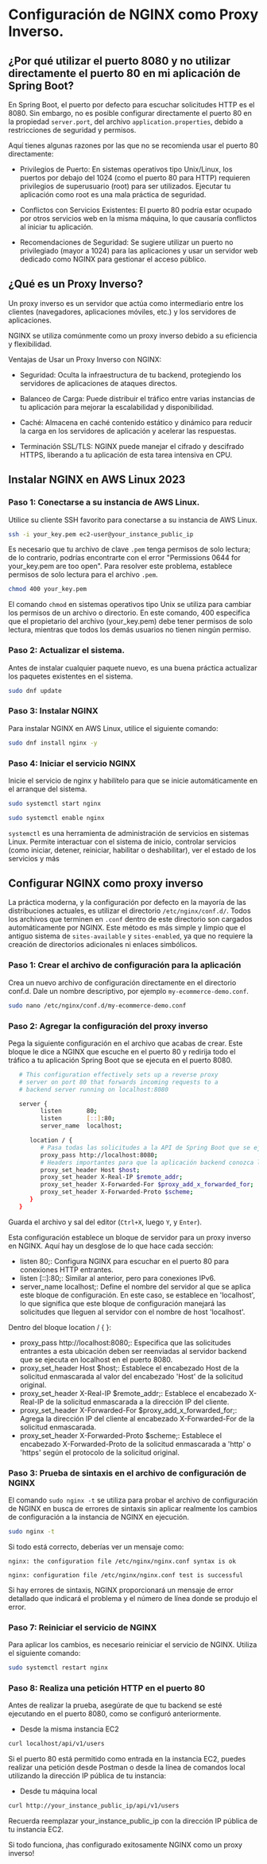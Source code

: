 # Configuración de NGINX como Proxy Inverso.

## ¿Por qué utilizar el puerto 8080 y no utilizar directamente el puerto 80 en mi aplicación de Spring Boot?

En Spring Boot, el puerto por defecto para escuchar solicitudes HTTP es el 8080. Sin embargo, no es posible configurar directamente el puerto 80 en la propiedad `server.port`, del archivo `application.properties`, debido a restricciones de seguridad y permisos.

Aquí tienes algunas razones por las que no se recomienda usar el puerto 80 directamente:

- Privilegios de Puerto: En sistemas operativos tipo Unix/Linux, los puertos por debajo del 1024 (como el puerto 80 para HTTP) requieren privilegios de superusuario (root) para ser utilizados. Ejecutar tu aplicación como root es una mala práctica de seguridad.

- Conflictos con Servicios Existentes: El puerto 80 podría estar ocupado por otros servicios web en la misma máquina, lo que causaría conflictos al iniciar tu aplicación.

- Recomendaciones de Seguridad: Se sugiere utilizar un puerto no privilegiado (mayor a 1024) para las aplicaciones y usar un servidor web dedicado como NGINX para gestionar el acceso público.

## ¿Qué es un Proxy Inverso?

Un proxy inverso es un servidor que actúa como intermediario entre los clientes (navegadores, aplicaciones móviles, etc.) y los servidores de aplicaciones.

NGINX se utiliza comúnmente como un proxy inverso debido a su eficiencia y flexibilidad.

Ventajas de Usar un Proxy Inverso con NGINX:

- Seguridad: Oculta la infraestructura de tu backend, protegiendo los servidores de aplicaciones de ataques directos.

- Balanceo de Carga: Puede distribuir el tráfico entre varias instancias de tu aplicación para mejorar la escalabilidad y disponibilidad.

- Caché: Almacena en caché contenido estático y dinámico para reducir la carga en los servidores de aplicación y acelerar las respuestas.

- Terminación SSL/TLS: NGINX puede manejar el cifrado y descifrado HTTPS, liberando a tu aplicación de esta tarea intensiva en CPU.

## Instalar NGINX en AWS Linux 2023

### Paso 1: Conectarse a su instancia de AWS Linux.

Utilice su cliente SSH favorito para conectarse a su instancia de AWS Linux.

```bash
ssh -i your_key.pem ec2-user@your_instance_public_ip
```

Es necesario que tu archivo de clave `.pem` tenga permisos de solo lectura; de lo contrario, podrías encontrarte con el error "Permissions 0644 for your_key.pem are too open". Para resolver este problema, establece permisos de solo lectura para el archivo `.pem`.

```bash
chmod 400 your_key.pem
```

El comando `chmod` en sistemas operativos tipo Unix se utiliza para cambiar los permisos de un archivo o directorio. En este comando, 400 especifica que el propietario del archivo (your_key.pem) debe tener permisos de solo lectura, mientras que todos los demás usuarios no tienen ningún permiso.

### Paso 2: Actualizar el sistema.

Antes de instalar cualquier paquete nuevo, es una buena práctica actualizar los paquetes existentes en el sistema.

```bash
sudo dnf update
```

### Paso 3: Instalar NGINX

Para instalar NGINX en AWS Linux, utilice el siguiente comando:

```bash
sudo dnf install nginx -y
```

### Paso 4: Iniciar el servicio NGINX

Inicie el servicio de nginx y habilítelo para que se inicie automáticamente en el arranque del sistema.

```bash
sudo systemctl start nginx   
```
```bash   
sudo systemctl enable nginx
```

`systemctl` es una herramienta de administración de servicios en sistemas Linux. Permite interactuar con el sistema de inicio, controlar servicios (como iniciar, detener, reiniciar, habilitar o deshabilitar), ver el estado de los servicios y más

## Configurar NGINX como proxy inverso

La práctica moderna, y la configuración por defecto en la mayoría de las distribuciones actuales, es utilizar el directorio `/etc/nginx/conf.d/`. Todos los archivos que terminen en `.conf` dentro de este directorio son cargados automáticamente por NGINX. Este método es más simple y limpio que el antiguo sistema de `sites-available` y `sites-enabled`, ya que no requiere la creación de directorios adicionales ni enlaces simbólicos.

### Paso 1: Crear el archivo de configuración para la aplicación

Crea un nuevo archivo de configuración directamente en el directorio conf.d. Dale un nombre descriptivo, por ejemplo `my-ecommerce-demo.conf`.

```bash
sudo nano /etc/nginx/conf.d/my-ecommerce-demo.conf
```

### Paso 2: Agregar la configuración del proxy inverso

Pega la siguiente configuración en el archivo que acabas de crear. Este bloque le dice a NGINX que escuche en el puerto 80 y redirija todo el tráfico a tu aplicación Spring Boot que se ejecuta en el puerto 8080.

```bash
   # This configuration effectively sets up a reverse proxy 
   # server on port 80 that forwards incoming requests to a 
   # backend server running on localhost:8080

   server {
         listen       80;
         listen       [::]:80;
         server_name  localhost;

      location / {
         # Pasa todas las solicitudes a la API de Spring Boot que se ejecuta en el puerto 8080
         proxy_pass http://localhost:8080;
         # Headers importantes para que la aplicación backend conozca la solicitud original
         proxy_set_header Host $host;
         proxy_set_header X-Real-IP $remote_addr;
         proxy_set_header X-Forwarded-For $proxy_add_x_forwarded_for;
         proxy_set_header X-Forwarded-Proto $scheme;
      }
   }
```

Guarda el archivo y sal del editor (`Ctrl+X`, luego `Y`, y `Enter`).

Esta configuración establece un bloque de servidor para un proxy inverso en NGINX. Aquí hay un desglose de lo que hace cada sección:

- listen 80;: Configura NGINX para escuchar en el puerto 80 para conexiones HTTP entrantes.
- listen [::]:80;: Similar al anterior, pero para conexiones IPv6.
- server_name localhost;: Define el nombre del servidor al que se aplica este bloque de configuración. En este caso, se establece en 'localhost', lo que significa que este bloque de configuración manejará las solicitudes que lleguen al servidor con el nombre de host 'localhost'.

Dentro del bloque location / { }:

- proxy_pass http://localhost:8080;: Especifica que las solicitudes entrantes a esta ubicación deben ser reenviadas al servidor backend que se ejecuta en localhost en el puerto 8080.
- proxy_set_header Host $host;: Establece el encabezado Host de la solicitud enmascarada al valor del encabezado 'Host' de la solicitud original.
- proxy_set_header X-Real-IP $remote_addr;: Establece el encabezado X-Real-IP de la solicitud enmascarada a la dirección IP del cliente.
- proxy_set_header X-Forwarded-For $proxy_add_x_forwarded_for;: Agrega la dirección IP del cliente al encabezado X-Forwarded-For de la solicitud enmascarada.
- proxy_set_header X-Forwarded-Proto $scheme;: Establece el encabezado X-Forwarded-Proto de la solicitud enmascarada a 'http' o 'https' según el protocolo de la solicitud original.


### Paso 3: Prueba de sintaxis en el archivo de configuración de NGINX

El comando `sudo nginx -t` se utiliza para probar el archivo de configuración de NGINX en busca de errores de sintaxis sin aplicar realmente los cambios de configuración a la instancia de NGINX en ejecución.

   ```bash
   sudo nginx -t
   ```

Si todo está correcto, deberías ver un mensaje como:

`nginx: the configuration file /etc/nginx/nginx.conf syntax is ok`

`nginx: configuration file /etc/nginx/nginx.conf test is successful`

Si hay errores de sintaxis, NGINX proporcionará un mensaje de error detallado que indicará el problema y el número de línea donde se produjo el error.

### Paso 7: Reiniciar el servicio de NGINX

Para aplicar los cambios, es necesario reiniciar el servicio de NGINX. Utiliza el siguiente comando:

```bash
sudo systemctl restart nginx
```

### Paso 8: Realiza una petición HTTP en el puerto 80

Antes de realizar la prueba, asegúrate de que tu backend se esté ejecutando en el puerto 8080, como se configuró anteriormente.

- Desde la misma instancia EC2

```bash
curl localhost/api/v1/users
```

Si el puerto 80 está permitido como entrada en la instancia EC2, puedes realizar una petición desde Postman o desde la línea de comandos local utilizando la dirección IP pública de tu instancia:
   
 - Desde tu máquina local
  
```bash
curl http://your_instance_public_ip/api/v1/users
```

Recuerda reemplazar your_instance_public_ip con la dirección IP pública de tu instancia EC2.

Si todo funciona, ¡has configurado exitosamente NGINX como un proxy inverso!